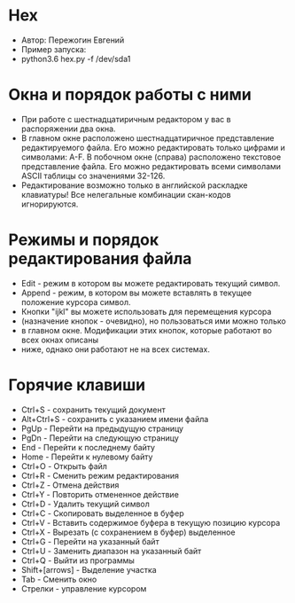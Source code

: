 Hex
===

+ Автор: Пережогин Евгений
+ Пример запуска:
+ python3.6 hex.py -f /dev/sda1


Окна и порядок работы с ними
============================

+ При работе с шестнадцатиричным редактором у вас в распоряжении два окна.
+ В главном окне расположено шестнадцатиричное представление редактируемого
файла. Его можно редактировать только цифрами и символами: A-F. 
В побочном окне (справа) расположено текстовое представление файла.
Его можно редактировать всеми символами ASCII таблицы со значениями 32-126.
+ Редактирование возможно только в английской раскладке клавиатуры! Все
нелегальные комбинации скан-кодов игнорируются.



Режимы и порядок редактирования файла
=====================================

+ Edit - режим в котором вы можете редактировать текущий символ.
+ Append - режим, в котором вы можете вставлять в текущее положение курсора символ.
+ Кнопки "ijkl" вы можете использовать для перемещения курсора
+ (назначение кнопок - очевидно), но пользоваться ими можно только
+ в главном окне. Модификации этих кнопок, которые работают во всех окнах описаны
+ ниже, однако они работают не на всех системах.



Горячие клавиши
===============

+ Ctrl+S - сохранить текущий документ
+ Alt+Ctrl+S - сохранить с указанием имени файла
+ PgUp - Перейти на предыдущую страницу
+ PgDn - Перейти на следующую страницу
+ End - Перейти к последнему байту
+ Home - Перейти к нулевому байту
+ Ctrl+O - Открыть файл
+ Ctrl+R - Сменить режим редактирования
+ Ctrl+Z - Отмена действия
+ Ctrl+Y - Повторить отмененное действие
+ Ctrl+D - Удалить текущий символ
+ Ctrl+C - Скопировать выделенное в буфер
+ Ctrl+V - Вставить содержимое буфера в текущую позицию курсора
+ Ctrl+X - Вырезать (с сохранением в буфер) выделенное
+ Ctrl+G - Перейти на указанный байт
+ Ctrl+U - Заменить диапазон на указанный байт
+ Ctrl+Q - Выйти из программы
+ Shift+[arrows] - Выделение участка
+ Tab - Сменить окно
+ Стрелки - управление курсором
